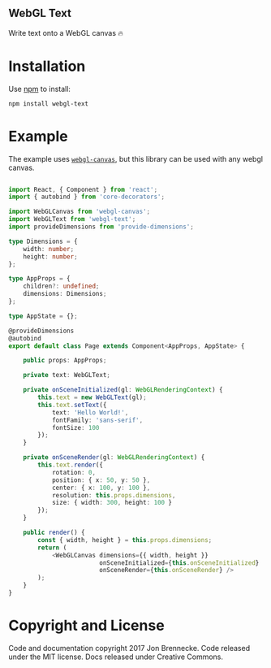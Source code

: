 WebGL Text
---------------

Write text onto a WebGL canvas 🔥

Installation
============
Use [npm](https://www.npmjs.com/) to install:
```bash
npm install webgl-text
```

Example
============

The example uses [`webgl-canvas`](https://www.npmjs.com/package/webgl-canvas), but this library can be used with any webgl canvas.

```typescript

import React, { Component } from 'react';
import { autobind } from 'core-decorators';

import WebGLCanvas from 'webgl-canvas';
import WebGLText from 'webgl-text';
import provideDimensions from 'provide-dimensions';

type Dimensions = {
    width: number;
    height: number;
};

type AppProps = {
    children?: undefined;
    dimensions: Dimensions;
};

type AppState = {};

@provideDimensions
@autobind
export default class Page extends Component<AppProps, AppState> {

    public props: AppProps;

    private text: WebGLText;

    private onSceneInitialized(gl: WebGLRenderingContext) {
        this.text = new WebGLText(gl);
        this.text.setText({
            text: 'Hello World!',
            fontFamily: 'sans-serif',
            fontSize: 100
        });
    }

    private onSceneRender(gl: WebGLRenderingContext) {
        this.text.render({
            rotation: 0,
            position: { x: 50, y: 50 },
            center: { x: 100, y: 100 },
            resolution: this.props.dimensions,
            size: { width: 300, height: 100 }
        });
    }

    public render() {
        const { width, height } = this.props.dimensions;
        return (
            <WebGLCanvas dimensions={{ width, height }}
                         onSceneInitialized={this.onSceneInitialized}
                         onSceneRender={this.onSceneRender} />
        );
    }
}
```

Copyright and License
============
Code and documentation copyright 2017 Jon Brennecke. Code released under the MIT license. Docs released under Creative Commons.
